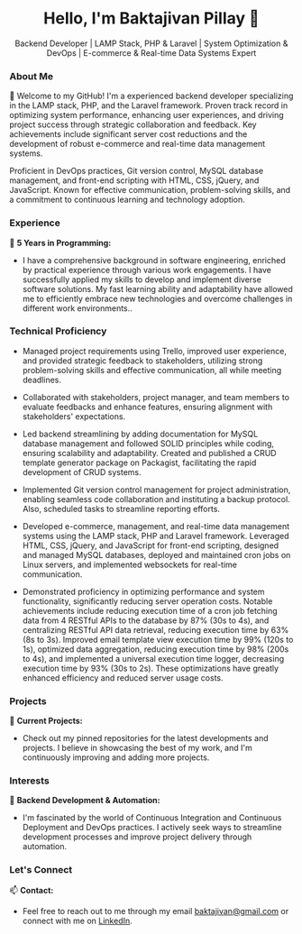 <div align="center"> <h1>Hello, I'm Baktajivan Pillay 👋</h1> <p>Backend Developer | LAMP Stack, PHP & Laravel | System Optimization & DevOps | E-commerce & Real-time Data Systems Expert</p> </div>

### About Me

🌟 Welcome to my GitHub! I'm a experienced backend developer specializing in the LAMP stack, PHP, and the Laravel framework. Proven track record in optimizing system performance, enhancing user experiences, and driving project success through strategic collaboration and feedback. Key achievements include significant server cost reductions and the development of robust e-commerce and real-time data management systems.

Proficient in DevOps practices, Git version control, MySQL database management, and front-end scripting with HTML, CSS, jQuery, and JavaScript. Known for effective communication, problem-solving skills, and a commitment to continuous learning and technology adoption.

### Experience

🚀 **5 Years in Programming:**

-  I have a comprehensive background in software engineering, enriched by practical experience through various work engagements. I have successfully applied my skills to develop and implement diverse software solutions. My fast learning ability and adaptability have allowed me to efficiently embrace new technologies and overcome challenges in different work environments..

### Technical Proficiency
- Managed project requirements using Trello, improved user experience, and provided strategic feedback to stakeholders, utilizing strong problem-solving skills and effective communication, all while meeting deadlines.

- Collaborated with stakeholders, project manager, and team members to evaluate feedbacks and enhance features, ensuring alignment with stakeholders' expectations.

- Led backend streamlining by adding documentation for MySQL database management and followed SOLID principles while coding, ensuring scalability and adaptability. Created and published a CRUD template generator package on Packagist, facilitating the rapid development of CRUD systems.

- Implemented Git version control management for project administration, enabling seamless code collaboration and instituting a backup protocol. Also, scheduled tasks to streamline reporting efforts.

- Developed e-commerce, management, and real-time data management systems using the LAMP stack, PHP and Laravel framework. Leveraged HTML, CSS, jQuery, and JavaScript for front-end scripting, designed and managed MySQL databases, deployed and maintained cron jobs on Linux servers, and implemented websockets for real-time communication.

- Demonstrated proficiency in optimizing performance and system functionality, significantly reducing server operation costs. Notable achievements include reducing execution time of a cron job fetching data from 4 RESTful APIs to the database by 87% (30s to 4s), and centralizing RESTful API data retrieval, reducing execution time by 63% (8s to 3s). Improved email template view execution time by 99% (120s to 1s), optimized data aggregation, reducing execution time by 98% (200s to 4s), and implemented a universal execution time logger, decreasing execution time by 93% (30s to 2s). These optimizations have greatly enhanced efficiency and reduced server usage costs.

### Projects

🔧 **Current Projects:**

-   Check out my pinned repositories for the latest developments and projects. I believe in showcasing the best of my work, and I'm continuously improving and adding more projects.

### Interests

🤖 **Backend Development & Automation:**

-   I'm fascinated by the world of Continuous Integration and Continuous Deployment and DevOps practices. I actively seek ways to streamline development processes and improve project delivery through automation.


### Let's Connect

📫 **Contact:**

-   Feel free to reach out to me through my email baktajivan@gmail.com or connect with me on [LinkedIn](https://my.linkedin.com/in/baktajivanpillay).

<!--
🌐 **Portfolio:**

-   Explore more about me and my work on my [personal website](https://www.yourwebsite.com/).
-->

<!--
**Gv3N/Gv3N** is a ✨ _special_ ✨ repository because its `README.md` (this file) appears on your GitHub profile.

Here are some ideas to get you started:

- 🔭 I’m currently working on ...
- 🌱 I’m currently learning ...
- 👯 I’m looking to collaborate on ...
- 🤔 I’m looking for help with ...
- 💬 Ask me about ...
- 📫 How to reach me: ...
- 😄 Pronouns: ...
- ⚡ Fun fact: ...
-->
